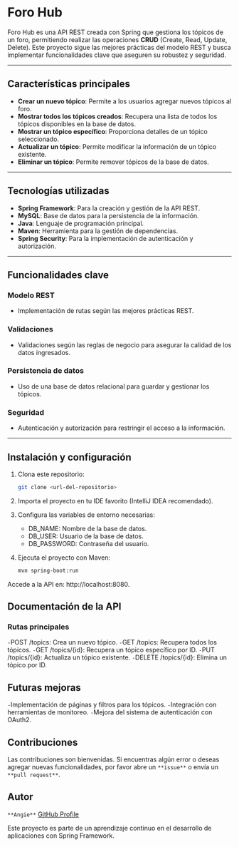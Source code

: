 # Foro Hub

Foro Hub es una API REST creada con Spring que gestiona los tópicos de un foro, permitiendo realizar las operaciones **CRUD** (Create, Read, Update, Delete). Este proyecto sigue las mejores prácticas del modelo REST y busca implementar funcionalidades clave que aseguren su robustez y seguridad.

---

## Características principales

- **Crear un nuevo tópico**: Permite a los usuarios agregar nuevos tópicos al foro.
- **Mostrar todos los tópicos creados**: Recupera una lista de todos los tópicos disponibles en la base de datos.
- **Mostrar un tópico específico**: Proporciona detalles de un tópico seleccionado.
- **Actualizar un tópico**: Permite modificar la información de un tópico existente.
- **Eliminar un tópico**: Permite remover tópicos de la base de datos.

---

## Tecnologías utilizadas

- **Spring Framework**: Para la creación y gestión de la API REST.
- **MySQL**: Base de datos para la persistencia de la información.
- **Java**: Lenguaje de programación principal.
- **Maven**: Herramienta para la gestión de dependencias.
- **Spring Security**: Para la implementación de autenticación y autorización.

---

## Funcionalidades clave

### Modelo REST
- Implementación de rutas según las mejores prácticas REST.

### Validaciones
- Validaciones según las reglas de negocio para asegurar la calidad de los datos ingresados.

### Persistencia de datos
- Uso de una base de datos relacional para guardar y gestionar los tópicos.

### Seguridad
- Autenticación y autorización para restringir el acceso a la información.

---

## Instalación y configuración

1. Clona este repositorio:
   ```bash
   git clone <url-del-repositorio>
2. Importa el proyecto en tu IDE favorito (IntelliJ IDEA recomendado).

3. Configura las variables de entorno necesarias:
   - DB_NAME: Nombre de la base de datos.
   - DB_USER: Usuario de la base de datos.
   - DB_PASSWORD: Contraseña del usuario.

4. Ejecuta el proyecto con Maven:
    ```bash
    mvn spring-boot:run

Accede a la API en: http://localhost:8080.

## Documentación de la API
### Rutas principales
`-`POST /topics: Crea un nuevo tópico.
`-`GET /topics: Recupera todos los tópicos.
`-`GET /topics/{id}: Recupera un tópico específico por ID.
`-`PUT /topics/{id}: Actualiza un tópico existente.
`-`DELETE /topics/{id}: Elimina un tópico por ID.

## Futuras mejoras
`-`Implementación de páginas y filtros para los tópicos.
`-`Integración con herramientas de monitoreo.
`-`Mejora del sistema de autenticación con OAuth2.

## Contribuciones
Las contribuciones son bienvenidas. Si encuentras algún error o deseas agregar nuevas funcionalidades, por favor abre un `**issue**` o envía un `**pull request**`.

## Autor
`**Angie**`
[GitHub Profile](https://github.com/Angiegm2)


Este proyecto es parte de un aprendizaje continuo en el desarrollo de aplicaciones con Spring Framework.



